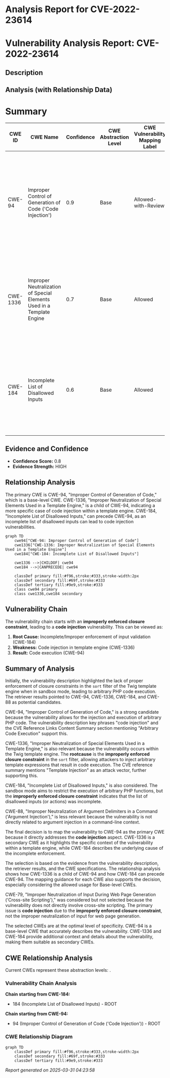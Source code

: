 # Analysis Report for CVE-2022-23614

# Vulnerability Analysis Report: CVE-2022-23614

## Description



## Analysis (with Relationship Data)

# Summary
| CWE ID | CWE Name | Confidence | CWE Abstraction Level | CWE Vulnerability Mapping Label | CWE-Vulnerability Mapping Notes |
|---|---|---|---|---|---|
| CWE-94 | Improper Control of Generation of Code ('Code Injection') | 0.9 | Base | Allowed-with-Review | Primary CWE. The product constructs a code segment using externally-influenced input, and it does not neutralize or incorrectly neutralizes special elements. |
| CWE-1336 | Improper Neutralization of Special Elements Used in a Template Engine | 0.7 | Base | Allowed | Secondary CWE. The product uses a template engine to insert or process externally-influenced input, but it does not neutralize special elements. |
| CWE-184 | Incomplete List of Disallowed Inputs | 0.6 | Base | Allowed | Secondary CWE. The product implements a protection mechanism that relies on a list of inputs that are not allowed by policy, but the list is incomplete. |

## Evidence and Confidence

*   **Confidence Score:** 0.8
*   **Evidence Strength:** HIGH

## Relationship Analysis
The primary CWE is CWE-94, "Improper Control of Generation of Code," which is a base-level CWE. CWE-1336, "Improper Neutralization of Special Elements Used in a Template Engine," is a child of CWE-94, indicating a more specific case of code injection within a template engine. CWE-184, "Incomplete List of Disallowed Inputs," can precede CWE-94, as an incomplete list of disallowed inputs can lead to code injection vulnerabilities.

```mermaid
graph TD
    cwe94["CWE-94: Improper Control of Generation of Code"]
    cwe1336["CWE-1336: Improper Neutralization of Special Elements Used in a Template Engine"]
    cwe184["CWE-184: Incomplete List of Disallowed Inputs"]
    
    cwe1336 -->|CHILDOF| cwe94
    cwe184 -->|CANPRECEDE| cwe94
    
    classDef primary fill:#f96,stroke:#333,stroke-width:2px
    classDef secondary fill:#69f,stroke:#333
    classDef tertiary fill:#9e9,stroke:#333
    class cwe94 primary
    class cwe1336,cwe184 secondary
```

## Vulnerability Chain
The vulnerability chain starts with an **improperly enforced closure constraint**, leading to a **code injection** vulnerability. This can be viewed as:
1.  **Root Cause:** Incomplete/Improper enforcement of input validation (CWE-184)
2.  **Weakness:** Code injection in template engine (CWE-1336)
3.  **Result:** Code execution (CWE-94)

## Summary of Analysis
Initially, the vulnerability description highlighted the lack of proper enforcement of closure constraints in the `sort` filter of the Twig template engine when in sandbox mode, leading to arbitrary PHP code execution. The retriever results pointed to CWE-94, CWE-1336, CWE-184, and CWE-88 as potential candidates.

CWE-94, "Improper Control of Generation of Code," is a strong candidate because the vulnerability allows for the injection and execution of arbitrary PHP code. The vulnerability description key phrases "code injection" and the CVE Reference Links Content Summary section mentioning "Arbitrary Code Execution" support this.

CWE-1336, "Improper Neutralization of Special Elements Used in a Template Engine," is also relevant because the vulnerability occurs within the Twig template engine. The **rootcause** is the **improperly enforced closure constraint** in the `sort` filter, allowing attackers to inject arbitrary template expressions that result in code execution. The CVE reference summary mentions "Template Injection" as an attack vector, further supporting this.

CWE-184, "Incomplete List of Disallowed Inputs," is also considered. The sandbox mode aims to restrict the execution of arbitrary PHP functions, but the **improperly enforced closure constraint** indicates that the list of disallowed inputs (or actions) was incomplete.

CWE-88, "Improper Neutralization of Argument Delimiters in a Command ('Argument Injection')," is less relevant because the vulnerability is not directly related to argument injection in a command-line context.

The final decision is to map the vulnerability to CWE-94 as the primary CWE because it directly addresses the **code injection** aspect. CWE-1336 is a secondary CWE as it highlights the specific context of the vulnerability within a template engine, while CWE-184 describes the underlying cause of the incomplete enforcement.

The selection is based on the evidence from the vulnerability description, the retriever results, and the CWE specifications. The relationship analysis shows how CWE-1336 is a child of CWE-94 and how CWE-184 can precede CWE-94. The mapping guidance for each CWE also supports the decision, especially considering the allowed usage for Base-level CWEs.

CWE-79, "Improper Neutralization of Input During Web Page Generation ('Cross-site Scripting')," was considered but not selected because the vulnerability does not directly involve cross-site scripting. The primary issue is **code injection** due to the **improperly enforced closure constraint**, not the improper neutralization of input for web page generation.

The selected CWEs are at the optimal level of specificity. CWE-94 is a base-level CWE that accurately describes the vulnerability. CWE-1336 and CWE-184 provide additional context and details about the vulnerability, making them suitable as secondary CWEs.


## CWE Relationship Analysis

Current CWEs represent these abstraction levels: .


### Vulnerability Chain Analysis

**Chain starting from CWE-184:**
- 184 (Incomplete List of Disallowed Inputs) - ROOT


**Chain starting from CWE-94:**
- 94 (Improper Control of Generation of Code ('Code Injection')) - ROOT



### CWE Relationship Diagram

```mermaid
graph TD
    classDef primary fill:#f96,stroke:#333,stroke-width:2px
    classDef secondary fill:#69f,stroke:#333
    classDef tertiary fill:#9e9,stroke:#333
```



*Report generated on 2025-03-31 04:23:58*
